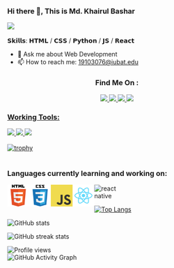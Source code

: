 ### Hi there 👋, This is Md. Khairul Bashar


![](https://media-exp1.licdn.com/dms/image/C4D22AQGhgceGsLNlVw/feedshare-shrink_800/0/1655316206937?e=1664409600&v=beta&t=JsFp5Z0ApCxX6bPXkXq3x0hEqyOkK4CJqAAG3P8wRFI)

𝗦𝗸𝗶𝗹𝗹𝘀:
𝗛𝗧𝗠𝗟 / 𝗖𝗦𝗦 / 𝗣𝘆𝘁𝗵𝗼𝗻 / 𝗝𝗦 / 𝗥𝗲𝗮𝗰𝘁

- 💬 Ask me about Web Development 
- 📫 How to reach me: 19103076@iubat.edu 


 <h3 align="center">Find Me On :</h3>
 <div align="center">
   <a href= "https://www.facebook.com/arafat.bappy.779" > <img src="https://img.shields.io/badge/Facebook-1877F2?style=for-the-badge&logo=facebook&logoColor=white">
   <a href= "https://www.instagram.com/bappy_who/" > <img src="https://img.shields.io/badge/Instagram-E4405F?style=for-the-badge&logo=instagram&logoColor=white">
   <a href= "https://www.linkedin.com/in/md-khairul-bashar-3b61891bb/" > <img src="https://img.shields.io/badge/LinkedIn-0077B5?style=for-the-badge&logo=linkedin&logoColor=white">
   <a href= "https://twitter.com/MDBAPPY51988738" > <img src="https://img.shields.io/badge/Twitter-1DA1F2?style=for-the-badge&logo=twitter&logoColor=white">
</div>


### Working Tools:
![](https://img.shields.io/badge/VS%20Code-007ACC.svg?style=for-the-badge&logo=visual%20studio%20code&logoColor=white&color=007ACC)
![](https://img.shields.io/badge/git-%3776AB.svg?style=for-the-badge&logo=git&logoColor=white&color=F05032)
![](https://img.shields.io/badge/PyCharm-000000.svg?&style=for-the-badge&logo=PyCharm&logoColor=white)
<br />
<br />
[![trophy](https://github-profile-trophy.vercel.app/?username=404Bappy)](https://github.com/ryo-ma/github-profile-trophy)
<br />
<br />
### Languages currently learning and working on:

<img align="left" alt="HTML5" width="50px" src="https://raw.githubusercontent.com/github/explore/80688e429a7d4ef2fca1e82350fe8e3517d3494d/topics/html/html.png" />
<img align="left" alt="css3" width="50px" src="https://raw.githubusercontent.com/github/explore/80688e429a7d4ef2fca1e82350fe8e3517d3494d/topics/css/css.png" />
<img align="left" alt="JavaScript" width="50px" src="https://raw.githubusercontent.com/github/explore/80688e429a7d4ef2fca1e82350fe8e3517d3494d/topics/javascript/javascript.png" />
<img align="left" alt="react native" width="50px" src="https://raw.githubusercontent.com/github/explore/80688e429a7d4ef2fca1e82350fe8e3517d3494d/topics/react/react.png" />
<img align="left" alt="react native" width="50px" src="https://user-images.githubusercontent.com/54958684/145115118-d2a12762-c5ad-4c86-82e2-e92b4d6e9c25.png" />

<br/>
<br/>


[![Top Langs](https://github-readme-stats.vercel.app/api/top-langs/?username=404Bappy)](https://github.com/anuraghazra/github-readme-stats)
 


![GitHub stats](https://github-readme-stats.vercel.app/api?username=404Bappy&theme=vue-dark&show_icons=true)  



![GitHub streak stats](https://github-readme-streak-stats.herokuapp.com/?user=404Bappy)  

![Profile views](https://gpvc.arturio.dev/404Bappy)  
![GitHub Activity Graph](https://activity-graph.herokuapp.com/graph?username=404Bappy) 
